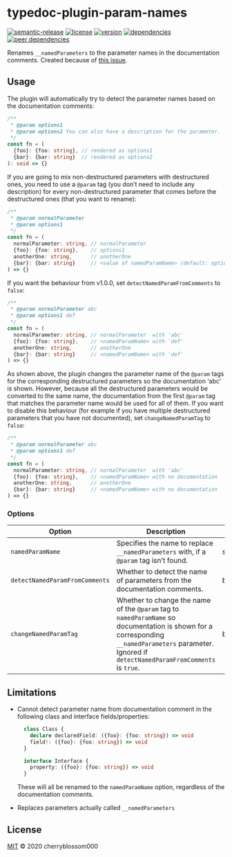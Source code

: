 # typedoc-plugin-param-names

<!-- markdownlint-disable MD013 -->
[![semantic-release](https://img.shields.io/badge/%20%20%F0%9F%93%A6%F0%9F%9A%80-semantic--release-e10079.svg)](https://github.com/semantic-release/semantic-release)
[![license](https://badgen.net/github/license/cherryblossom000/typedoc-plugin-param-names)](https://github.com/cherryblossom000/typedoc-plugin-param-names/blob/master/LICENSE)
[![version](https://badgen.net/npm/v/typedoc-plugin-param-names)](https://www.npmjs.com/package/typedoc-plugin-param-names)
[![dependencies](https://badgen.net/david/dep/cherryblossom000/typedoc-plugin-param-names)](https://david-dm.org/cherryblossom000/typedoc-plugin-param-names)
[![peer dependencies](https://badgen.net/david/peer/cherryblossom000/typedoc-plugin-param-names)](https://david-dm.org/cherryblossom000/typedoc-plugin-param-names?type=peer)
<!-- markdownlint-enable MD013 -->

Renames `__namedParameters` to the parameter names in the documentation
comments. Created because of
[this issue](https://github.com/TypeStrong/typedoc/issues/1321).

## Usage

The plugin will automatically try to detect the parameter names based on the
documentation comments:

```ts
/**
 * @param options1
 * @param options2 You can also have a description for the parameter.
 */
const fn = (
  {foo}: {foo: string}, // rendered as options1
  {bar}: {bar: string}  // rendered as options2
): void => {}
```

If you are going to mix non-destructured parameters with destructured ones, you
need to use a `@param` tag (you don’t need to include any description) for every
non-destructured parameter that comes before the destructured ones (that you
want to rename):

<!-- markdownlint-disable MD013 -->
```ts
/**
 * @param normalParameter
 * @param options1
 */
const fn = (
  normalParameter: string, // normalParameter
  {foo}: {foo: string},    // options1
  anotherOne: string,      // anotherOne
  {bar}: {bar: string}     // <value of namedParamName> (default: options)
) => {}
```
<!-- markdownlint-enable MD013 -->

If you want the behaviour from v1.0.0, set `detectNamedParamFromComments` to
`false`:

```ts
/**
 * @param normalParameter abc
 * @param options1 def
 */
const fn = (
  normalParameter: string, // normalParameter  with 'abc'
  {foo}: {foo: string},    // <namedParamName> with 'def'
  anotherOne: string,      // anotherOne
  {bar}: {bar: string}     // <namedParamName> with 'def'
) => {}
```

As shown above, the plugin changes the parameter name of the `@param` tags for
the corresponding destructured parameters so the documentation ‘abc’ is shown.
However, because all the destructured parameters would be converted to the same
name, the documentation from the first `@param` tag that matches the parameter
name would be used for all of them. If you want to disable this behaviour (for
example if you have multiple destructured parameters that you have not
documented), set `changeNamedParamTag` to `false`:

```ts
/**
 * @param normalParameter abc
 * @param options1 def
 */
const fn = (
  normalParameter: string, // normalParameter  with 'abc'
  {foo}: {foo: string},    // <namedParamName> with no documentation
  anotherOne: string,      // anotherOne
  {bar}: {bar: string}     // <namedParamName> with no documentation
) => {}
```

### Options

<!-- markdownlint-disable MD013 -->
| Option                         | Description                                                                                                                                                                                          | Type    | Default     |
| -----------------------------  | ---------------------------------------------------------------------------------------------------------------------------------------------------------------------------------------------------- | ------- | ----------- |
| `namedParamName`               | Specifies the name to replace `__namedParameters` with, if a `@param` tag isn’t found.                                                                                                               | string  | `'options'` |
| `detectNamedParamFromComments` | Whether to detect the name of parameters from the documentation comments.                                                                                                                            | boolean | `true`      |
| `changeNamedParamTag`          | Whether to change the name of the `@param` tag to `namedParamName` so documentation is shown for a corresponding `__namedParameters` parameter. Ignored if `detectNamedParamFromComments` is `true`. | boolean | `true`      |
<!-- markdownlint-enable MD013 -->

## Limitations

- Cannot detect parameter name from documentation comment in the following class
  and interface fields/properties:

  ```ts
    class Class {
      declare declaredField: ({foo}: {foo: string}) => void
      field!: ({foo}: {foo: string}) => void
    }

    interface Interface {
      property: ({foo}: {foo: string}) => void
    }
    ```

  These will all be renamed to the `namedParamName` option, regardless of the
  documentation comments.

- Replaces parameters actually called `__namedParameters`

## License

[MIT](LICENSE) © 2020 cherryblossom000
